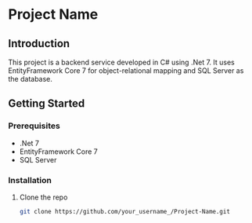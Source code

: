 # Project Name

## Introduction

This project is a backend service developed in C# using .Net 7. It uses EntityFramework Core 7 for object-relational mapping and SQL Server as the database.

## Getting Started

### Prerequisites

- .Net 7
- EntityFramework Core 7
- SQL Server

### Installation

1. Clone the repo
   ```sh
   git clone https://github.com/your_username_/Project-Name.git
